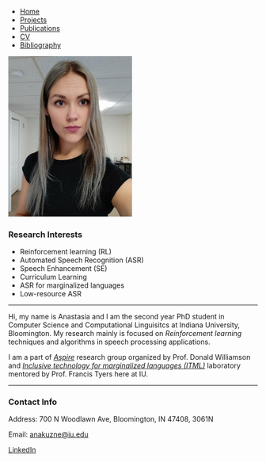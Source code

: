 - [Home](https://ana-kuznetsova.github.io/)
- [Projects](https://ana-kuznetsova.github.io/projects)
- [Publications](https://ana-kuznetsova.github.io/pub)
- <a href="a_kuznetsova_cv.pdf">CV</a>
- [Bibliography](https://ana-kuznetsova.github.io/bib)

<div class="grid-container">
    <div class="grid-item">
        <img src="img/prof_pic.jpg"
        alt="anakuzne pic"
        style="width:250px;" />
    </div>
</div>


### Research Interests
- Reinforcement learning (RL)
- Automated Speech Recognition (ASR)
- Speech Enhancement (SE)
- Curriculum Learning
- ASR for marginalized languages
- Low-resource ASR

---------
Hi, my name is Anastasia and I am the second year PhD student in Computer Science and Computational Linguisitcs at Indiana University, Bloomington. My research mainly is focused on *Reinforcement learning* techniques and algorithms in speech processing applications.

I am a part of *[Aspire](https://aspire.sice.indiana.edu/)* research group organized by Prof. Donald Williamson and *[Inclusive technology for marginalized languages (ITML)](https://itml.cl.indiana.edu/)* laboratory mentored by Prof. Francis Tyers here at IU.

-----------
### Contact Info
Address: 700 N Woodlawn Ave, Bloomington, IN 47408, 3061N



Email: anakuzne@iu.edu

[LinkedIn](https://www.linkedin.com/in/anastasia-kuznetsova-2bb66b116)